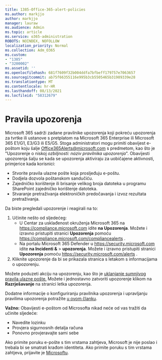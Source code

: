 ```yaml
---
title: 1385-Office-365-alert-policies
ms.author: markjjo
author: markjjo
manager: lauraw
ms.audience: Admin
ms.topic: article
ms.service: o365-administration
ROBOTS: NOINDEX, NOFOLLOW
localization_priority: Normal
ms.collection: Adm_O365
ms.custom:
- "1385"
- "3200002"
ms.assetid: ''
ms.openlocfilehash: 681f7609f32b004ddfa7bfbeff179757e7063657
ms.sourcegitcommit: ab75f66355116e995b3cb5505465b31989339e28
ms.translationtype: MT
ms.contentlocale: hr-HR
ms.lasthandoff: 08/13/2021
ms.locfileid: "58312679"
---
```

# <a name="alert-policies"></a>Pravila upozorenja

Microsoft 365 sadrži zadane [](https://docs.microsoft.com/microsoft-365/compliance/alert-policies#default-alert-policies) pravilnike upozorenja koji pokreću upozorenja za tvrtke ili ustanove s pretplatom na Microsoft 365 Enterprise ili Microsoft 365 E1/G1, E3/G3 ili E5/G5. Stoga administratori mogu primiti obavijest e-poštom koju šalje Office365Alerts@microsoft.com s predmetom, kao što je "Upozorenje o niskoj *ozbiljnosti: naziv pravilnika upozorenja*". Obavijesti upozorenja šalju se kada se upozorenja aktiviraju za uobičajene aktivnosti, primjerice kada korisnici:

- Stvorite pravila ulazne pošte koja prosljeđuju e-poštu.
- Dodjela dozvola poštanskom sandučiću.
- Zajedničko korištenje ili brisanje velikog broja datoteka u programu SharePoint zajedničko korištenje datoteka.
- Stvaranje pretraživanja elektroničkih predočavanja i izvoz rezultata pretraživanja.

Da biste pregledali upozorenje i reagirali na to:

1. Učinite nešto od sljedećeg:
   - U Centar za usklađenost okruženja Microsoft 365 na <https://compliance.microsoft.com> idite **na Upozorenja**. Možete i izravno pristupiti stranici **Upozorenja** pomoću <https://compliance.microsoft.com/compliancealerts> .
   - Na portalu Microsoft 365 Defender u <https://security.microsoft.com> idite **na Incidenti &** \> **upozorenja**. Možete i izravno pristupiti stranici **Upozorenja** pomoću <https://security.microsoft.com/alerts> .
2. Kliknite upozorenje da bi se prikazala stranica s letakom s informacijama o upozorenju.

Možete poduzeti akciju na upozorenju, kao što je [uklanjanje sumnjivog pravila ulazne pošte.](https://docs.microsoft.com/microsoft-365/security/office-365-security/responding-to-a-compromised-email-account) Možete i jednostavno zatvoriti upozorenje klikom na **Razrješavanje** na stranici letka upozorenja.

Dodatne informacije o konfiguriranju pravilnika upozorenja i upravljanju pravilima upozorenja potražite  [u ovom članku](https://docs.microsoft.com/microsoft-365/compliance/alert-policies).

**Važno:** Obavijesti e-poštom od Microsofta nikad neće od vas tražiti da učinite sljedeće:

- Navedite lozinku
- Provjera sigurnosnih detalja računa
- Ponovno provjeravajte sami sebe

Ako primite poruku e-pošte s tim vrstama zahtjeva, Microsoft je nije poslao i trebala bi se smatrati krađom identiteta. Ako primite poruku s tim vrstama zahtjeva, prijavite je [Microsoftu](https://docs.microsoft.com/microsoft-365/security/office-365-security/report-junk-email-messages-to-microsoft).
